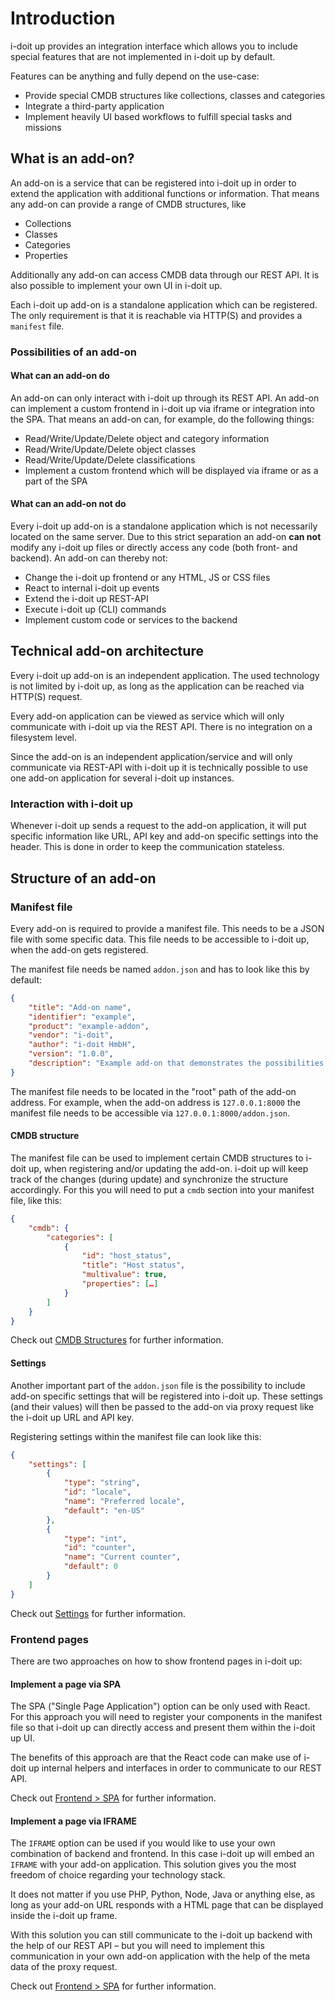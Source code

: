 # Introduction

i-doit up provides an integration interface which allows you to include special features that are not implemented in i-doit up by default.

Features can be anything and fully depend on the use-case:

-   Provide special CMDB structures like collections, classes and categories
-   Integrate a third-party application
-   Implement heavily UI based workflows to fulfill special tasks and missions

## What is an add-on?

An add-on is a service that can be registered into i-doit up in order to extend the application with additional functions or information.
That means any add-on can provide a range of CMDB structures, like

-   Collections
-   Classes
-   Categories
-   Properties

Additionally any add-on can access CMDB data through our REST API.
It is also possible to implement your own UI in i-doit up.

Each i-doit up add-on is a standalone application which can be registered.
The only requirement is that it is reachable via HTTP(S) and provides a `manifest` file.

### Possibilities of an add-on

#### What can an add-on do

An add-on can only interact with i-doit up through its REST API.
An add-on can implement a custom frontend in i-doit up via iframe or integration into the SPA.
That means an add-on can, for example, do the following things:

-   Read/Write/Update/Delete object and category information
-   Read/Write/Update/Delete object classes
-   Read/Write/Update/Delete classifications
-   Implement a custom frontend which will be displayed via iframe or as a part of the SPA

#### What can an add-on not do

Every i-doit up add-on is a standalone application which is not necessarily located on the same server.
Due to this strict separation an add-on **can not** modify any i-doit up files or directly access any code (both front- and backend).
An add-on can thereby not:

-   Change the i-doit up frontend or any HTML, JS or CSS files
-   React to internal i-doit up events
-   Extend the i-doit up REST-API
-   Execute i-doit up (CLI) commands
-   Implement custom code or services to the backend

## Technical add-on architecture

Every i-doit up add-on is an independent application.
The used technology is not limited by i-doit up, as long as the application can be reached via HTTP(S) request.

Every add-on application can be viewed as service which will only communicate with i-doit up via the REST API.
There is no integration on a filesystem level.

Since the add-on is an independent application/service and will only communicate via REST-API with i-doit up it is technically possible to use one add-on application for several i-doit up instances.

### Interaction with i-doit up

Whenever i-doit up sends a request to the add-on application, it will put specific information like URL, API key and add-on specific settings into the header.
This is done in order to keep the communication stateless.

## Structure of an add-on

### Manifest file

Every add-on is required to provide a manifest file.
This needs to be a JSON file with some specific data. This file needs to be accessible to i-doit up, when the add-on gets registered.

The manifest file needs be named `addon.json` and has to look like this by default:

```json
{
    "title": "Add-on name",
    "identifier": "example",
    "product": "example-addon",
    "vendor": "i-doit",
    "author": "i-doit HmbH",
    "version": "1.0.0",
    "description": "Example add-on that demonstrates the possibilities of add-ons"
}
```

The manifest file needs to be located in the "root" path of the add-on address.
For example, when the add-on address is `127.0.0.1:8000` the manifest file needs to be accessible via `127.0.0.1:8000/addon.json`.

#### CMDB structure

The manifest file can be used to implement certain CMDB structures to i-doit up, when registering and/or updating the add-on.
i-doit up will keep track of the changes (during update) and synchronize the structure accordingly.
For this you will need to put a `cmdb` section into your manifest file, like this:

```json
{
    "cmdb": {
        "categories": [
            {
                "id": "host_status",
                "title": "Host status",
                "multivalue": true,
                "properties": […]
            }
        ]
    }
}
```

Check out [CMDB Structures](cmdb-structures.md) for further information.

#### Settings

Another important part of the `addon.json` file is the possibility to include add-on specific settings that will be registered into i-doit up.
These settings (and their values) will then be passed to the add-on via proxy request like the i-doit up URL and API key.

Registering settings within the manifest file can look like this:

```json
{
    "settings": [
        {
            "type": "string",
            "id": "locale",
            "name": "Preferred locale",
            "default": "en-US"
        },
        {
            "type": "int",
            "id": "counter",
            "name": "Current counter",
            "default": 0
        }
    ]
}
```

Check out [Settings](settings.md) for further information.

### Frontend pages

There are two approaches on how to show frontend pages in i-doit up:

#### Implement a page via SPA

The SPA ("Single Page Application") option can be only used with React.
For this approach you will need to register your components in the manifest file so that i-doit up can directly access and present them within the i-doit up UI.

The benefits of this approach are that the React code can make use of i-doit up internal helpers and interfaces in order to communicate to our REST API.

Check out [Frontend > SPA](frontend.md#how-to-add-new-frontend-routes) for further information.

#### Implement a page via IFRAME

The `IFRAME` option can be used if you would like to use your own combination of backend and frontend.
In this case i-doit up will embed an `IFRAME` with your add-on application.
This solution gives you the most freedom of choice regarding your technology stack.

It does not matter if you use PHP, Python, Node, Java or anything else, as long as your add-on URL responds with a HTML page that can be displayed inside the i-doit up frame.

With this solution you can still communicate to the i-doit up backend with the help of our REST API – but you will need to implement this communication in your own add-on application with the help of the meta data of the proxy request.

Check out [Frontend > SPA](frontend.md#how-to-add-new-frontend-routes) for further information.

